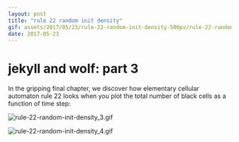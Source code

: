 ```yaml
---
layout: post
title: "rule 22 random init density"
gif: assets/2017/05/23/rule-22-random-init-density-500px/rule-22-random-init-density_4.gif
date: 2017-05-23
---
```


# jekyll and wolf: part 3

In the gripping final chapter, we discover how elementary cellular automaton rule 22 looks when you plot the total number of black cells as a function of time step:

![rule-22-random-init-density_3.gif](../../../assets/2017/05/23/rule-22-random-init-density-500px/rule-22-random-init-density_3.gif)

![rule-22-random-init-density_4.gif](../../../assets/2017/05/23/rule-22-random-init-density-500px/rule-22-random-init-density_4.gif)

